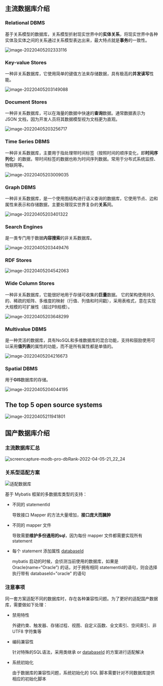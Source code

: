 ## 主流数据库介绍

### Relational DBMS

基于关系模型的数据库，关系模型折射现实世界中的**实体关系**，将现实世界中各种实体及实体之间的关系通过关系模型表达出来，最大特点就是**事务**的一致性。

![image-20220405202333116](https://img-note.langyastudio.com/202204052023441.png?x-oss-process=style/watermark)



### Key-value Stores

一种非关系数据库，它使用简单的键值方法来存储数据，具有极高的**并发读写**性能。

![image-20220405203149088](https://img-note.langyastudio.com/202204052031228.png?x-oss-process=style/watermark)



### Document Stores

一种非关系数据库，可以在海量的数据中快速的**查询**数据。通常数据表示为 JSON 文档，因为开发人员将其数据模型视为文档更为直观。

![image-20220405203256717](https://img-note.langyastudio.com/202204052032723.png?x-oss-process=style/watermark)



### Time Series DBMS

一种非关系数据库，主要用于指处理带时间标签（按照时间的顺序变化，即**时间序列化**）的数据，带时间标签的数据也称为时间序列数据。常用于分布式系统监控、物联网等。

![image-20220405203009035](https://img-note.langyastudio.com/202204052030932.png?x-oss-process=style/watermark)



### Graph DBMS

一种非关系数据库，是一个使用图结构进行语义查询的数据库，它使用节点、边和属性来表示和存储数据，主要处理现实世界复杂的**关系**网。

![image-20220405203401322](https://img-note.langyastudio.com/202204052034900.png?x-oss-process=style/watermark)



### Search Engines

是一类专门用于数据**内容搜索**的非关系数据库。

![image-20220405203449476](https://img-note.langyastudio.com/202204052034484.png?x-oss-process=style/watermark)



### RDF Stores

![image-20220405204542063](https://img-note.langyastudio.com/202204052045118.png?x-oss-process=style/watermark)



### Wide Column Stores

一种非关系数据库，它能很好地用于存储可收集的**巨量**数据。 它的架构使用持久的、稀疏的矩阵、多维度的映射（行值、列值和时间戳），采用表格式，意在实现大规模的可扩展性（超过PB规模）。

![image-20220405203648299](https://img-note.langyastudio.com/202204052036550.png?x-oss-process=style/watermark)



### Multivalue DBMS

是一种灵活的数据库，具有NoSQL和多维数据库的混合功能，支持和鼓励使用可以采用**值列表**的属性的功能，而不是所有属性都是单值的。

![image-20220405204216673](https://img-note.langyastudio.com/202204052042724.png?x-oss-process=style/watermark)



### Spatial DBMS

用于**GIS**数据库的存储。

![image-20220405204044195](https://img-note.langyastudio.com/202204052040364.png?x-oss-process=style/watermark)

 

## The top 5 open source systems

![image-20220405211941801](https://img-note.langyastudio.com/202204052119485.png?x-oss-process=style/watermark)



## 国产数据库介绍

### 主流数据库汇总

![screencapture-modb-pro-dbRank-2022-04-05-21_22_24](https://img-note.langyastudio.com/202204052131182.jpg?x-oss-process=style/watermark)



### 关系型适配方案

![适配数据库](https://img-note.langyastudio.com/202204061757604.png?x-oss-process=style/watermark)



基于 Mybatis 框架的多数据库类型的支持：

- 不同的 statementId

  导致接口 Mapper 的方法大量增加，**接口庞大而臃肿**

- 不同的 mapper 文件

  导致需要**维护多份通用的sql**，因为每份 mapper 文件都需要实现所有statement

- 每个 statement 添加属性 [databaseId](https://blog.csdn.net/qq_28898917/article/details/103634570)

  mybatis 启动的时候，会侦测当前使用的数据库，如果是 Oracle(name=“Oracle”) 的话，对于拥有相同 statementId的语句，则会选择执行带有 databaseId="oracle" 的语句



### 注意事项

同一套方案适配不同的数据库时，存在各种兼容性问题。为了更好的适配国产数据库，需要做如下处理：

- 禁用特性

  外键约束、触发器、存储过程、视图、自定义函数、全文索引、空间索引、非 UTF8 字符集等

- 编码兼容性

  针对特殊的SQL语法，采用类继承 or  [databaseId](https://blog.csdn.net/qq_28898917/article/details/103634570) 的方案进行适配解决

- 系统初始化

  由于数据库的兼容性问题，系统初始化的 SQL 脚本需要针对不同数据库提供相应的初始化脚本

  

  

  